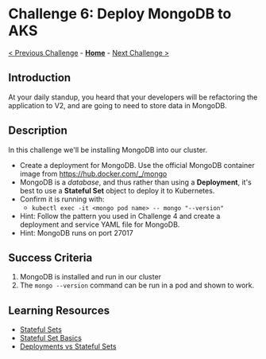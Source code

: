 # Challenge 6: Deploy MongoDB to AKS

[< Previous Challenge](./05b-scaling.md) - **[Home](../README.md)** - [Next Challenge >](./07-updaterollback.md)

## Introduction

At your daily standup, you heard that your developers will be refactoring the application to V2, and are going to need to store data in MongoDB.  

## Description

In this challenge we'll be installing MongoDB into our cluster.

- Create a deployment for MongoDB. Use the official MongoDB container image from https://hub.docker.com/_/mongo
- MongoDB is a _database_, and thus rather than using a **Deployment**, it's best to use a **Stateful Set** object to deploy it to Kubernetes.
- Confirm it is running with:
	- `kubectl exec -it <mongo pod name> -- mongo "--version"`
- Hint:  Follow the pattern you used in Challenge 4 and create a deployment and service YAML file for MongoDB.
- Hint: MongoDB runs on port 27017
## Success Criteria

1. MongoDB is installed and run in our cluster
1. The `mongo --version` command can be run in a pod and shown to work.

## Learning Resources
* [Stateful Sets](https://kubernetes.io/docs/concepts/workloads/controllers/statefulset/)
* [Stateful Set Basics](https://kubernetes.io/docs/tutorials/stateful-application/basic-stateful-set/)
* [Deployments vs Stateful Sets](https://stackoverflow.com/questions/41583672/kubernetes-deployments-vs-statefulsets)